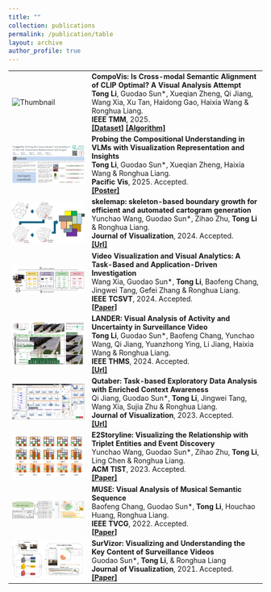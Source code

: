 ```yaml
---
title: ""
collection: publications
permalink: /publication/table
layout: archive
author_profile: true
---
```


|   |   |
|---|---|
| <img src="/images/CompoVis.png" alt="Thumbnail" style="width: 300px; height: auto;">    |  **CompoVis: Is Cross-modal Semantic Alignment of CLIP Optimal? A Visual Analysis Attempt**<br>**Tong Li**, Guodao Sun*, Xueqian Zheng, Qi Jiang, Wang Xia, Xu Tan, Haidong Gao, Haixia Wang & Ronghua Liang. <br>**IEEE TMM**, 2025.<br>[**[Dataset]**](https://huggingface.co/datasets/guodaosun/CompoVIS) [**[Algorithm]**](https://github.com/TongLi97/HERCSOM-layout) 
| <img src="/images/PacificVis2025.png" alt="Thumbnail" style="width: 300px; height: auto;">    |  **Probing the Compositional Understanding in VLMs with Visualization Representation and Insights**<br>**Tong Li**, Guodao Sun*, Xueqian Zheng, Haixia Wang & Ronghua Liang. <br>**Pacific Vis**, 2025. Accepted.<br>[**[Poster]**](/files/PacificVis2025_Poster_A0.pdf) |
| <img src="/images/Skelemap.jpg" alt="Thumbnail" style="width: 300px; height: auto;">    | **skelemap: skeleton-based boundary growth for efficient and automated cartogram generation**<br>Yunchao Wang, Guodao Sun*, Zihao Zhu, **Tong Li** & Ronghua Liang. <br>**Journal of Visualization**, 2024. Accepted.<br>[**[Url]**](https://link.springer.com/article/10.1007/s12650-024-01031-8) |
| <img src="/images/xia.png" alt="Thumbnail" style="width: 300px; height: auto;">         | **Video Visualization and Visual Analytics: A Task-Based and Application-Driven Investigation**<br>Wang Xia, Guodao Sun*, **Tong Li**, Baofeng Chang, Jingwei Tang, Gefei Zhang & Ronghua Liang. <br>**IEEE TCSVT**, 2024. Accepted.<br>[**[Paper]**](/files/xia.pdf) |
| <img src="/images/Lander.png" alt="Thumbnail" style="width: 300px; height: auto;">      | **LANDER: Visual Analysis of Activity and Uncertainty in Surveillance Video**<br>**Tong Li**, Guodao Sun*, Baofeng Chang, Yunchao Wang, Qi Jiang, Yuanzhong Ying, Li Jiang, Haixia Wang & Ronghua Liang.<br>**IEEE THMS**, 2024. Accepted.<br>[**[Url]**](https://ieeexplore.ieee.org/document/10570041) |
| <img src="/images/Qutaber.png" alt="Thumbnail" style="width: 300px; height: auto;">     | **Qutaber: Task-based Exploratory Data Analysis with Enriched Context Awareness**<br>Qi Jiang, Guodao Sun*, **Tong Li**, Jingwei Tang, Wang Xia, Sujia Zhu & Ronghua Liang.<br>**Journal of Visualization**, 2023. Accepted.<br>[**[Url]**](https://link.springer.com/article/10.1007/s12650-024-00975-1) |
| <img src="/images/Storyline.png" alt="Thumbnail" style="width: 300px; height: auto;">   | **E2Storyline: Visualizing the Relationship with Triplet Entities and Event Discovery**<br>Yunchao Wang, Guodao Sun*, Zihao Zhu, **Tong Li**, Ling Chen & Ronghua Liang.<br>**ACM TIST**, 2023. Accepted.<br>[**[Paper]**](/files/Storyline.pdf)      |
| <img src="/images/MUSE.png" alt="Thumbnail" style="width: 300px; height: auto;">        | **MUSE: Visual Analysis of Musical Semantic Sequence**<br>Baofeng Chang, Guodao Sun*, **Tong Li**, Houchao Huang, Ronghua Liang.<br>**IEEE TVCG**, 2022. Accepted.<br>[**[Paper]**](/files/MUSE.pdf)                                                |
| <img src="/images/SurVizor.png" alt="Thumbnail" style="width: 300px; height: auto;">    | **SurVizor: Visualizing and Understanding the Key Content of Surveillance Videos**<br>Guodao Sun*, **Tong Li**, & Ronghua Liang<br>**Journal of Visualization**, 2021. Accepted.<br>[**[Paper]**](/files/SurVizor.pdf)                             |
